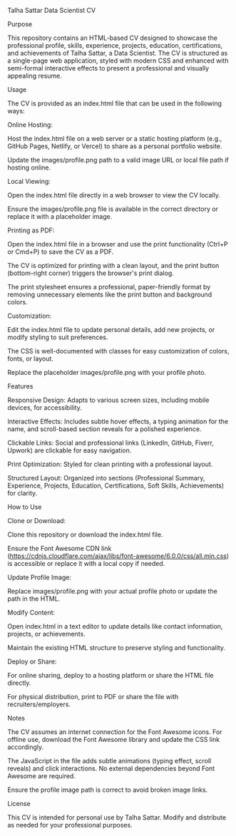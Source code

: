 Talha Sattar Data Scientist CV

Purpose

This repository contains an HTML-based CV designed to showcase the professional profile, skills, experience, projects, education, certifications, and achievements of Talha Sattar, a Data Scientist. The CV is structured as a single-page web application, styled with modern CSS and enhanced with semi-formal interactive effects to present a professional and visually appealing resume.

Usage

The CV is provided as an index.html file that can be used in the following ways:





Online Hosting:





Host the index.html file on a web server or a static hosting platform (e.g., GitHub Pages, Netlify, or Vercel) to share as a personal portfolio website.



Update the images/profile.png path to a valid image URL or local file path if hosting online.



Local Viewing:





Open the index.html file directly in a web browser to view the CV locally.



Ensure the images/profile.png file is available in the correct directory or replace it with a placeholder image.



Printing as PDF:





Open the index.html file in a browser and use the print functionality (Ctrl+P or Cmd+P) to save the CV as a PDF.



The CV is optimized for printing with a clean layout, and the print button (bottom-right corner) triggers the browser's print dialog.



The print stylesheet ensures a professional, paper-friendly format by removing unnecessary elements like the print button and background colors.



Customization:





Edit the index.html file to update personal details, add new projects, or modify styling to suit preferences.



The CSS is well-documented with classes for easy customization of colors, fonts, or layout.



Replace the placeholder images/profile.png with your profile photo.

Features





Responsive Design: Adapts to various screen sizes, including mobile devices, for accessibility.



Interactive Effects: Includes subtle hover effects, a typing animation for the name, and scroll-based section reveals for a polished experience.



Clickable Links: Social and professional links (LinkedIn, GitHub, Fiverr, Upwork) are clickable for easy navigation.



Print Optimization: Styled for clean printing with a professional layout.



Structured Layout: Organized into sections (Professional Summary, Experience, Projects, Education, Certifications, Soft Skills, Achievements) for clarity.

How to Use





Clone or Download:





Clone this repository or download the index.html file.



Ensure the Font Awesome CDN link (https://cdnjs.cloudflare.com/ajax/libs/font-awesome/6.0.0/css/all.min.css) is accessible or replace it with a local copy if needed.



Update Profile Image:





Replace images/profile.png with your actual profile photo or update the <img src> path in the HTML.



Modify Content:





Open index.html in a text editor to update details like contact information, projects, or achievements.



Maintain the existing HTML structure to preserve styling and functionality.



Deploy or Share:





For online sharing, deploy to a hosting platform or share the HTML file directly.



For physical distribution, print to PDF or share the file with recruiters/employers.

Notes





The CV assumes an internet connection for the Font Awesome icons. For offline use, download the Font Awesome library and update the CSS link accordingly.



The JavaScript in the file adds subtle animations (typing effect, scroll reveals) and click interactions. No external dependencies beyond Font Awesome are required.



Ensure the profile image path is correct to avoid broken image links.

License

This CV is intended for personal use by Talha Sattar. Modify and distribute as needed for your professional purposes.
